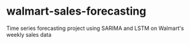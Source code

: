 # walmart-sales-forecasting
Time series forecasting project using SARIMA and LSTM on Walmart's weekly sales data
